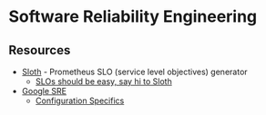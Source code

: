 # Software Reliability Engineering

## Resources

- [Sloth](https://github.com/slok/sloth) - Prometheus SLO (service level objectives) generator
  - [SLOs should be easy, say hi to Sloth](https://itnext.io/slos-should-be-easy-say-hi-to-sloth-9c8a225df0d4)
- [Google SRE](https://sre.google/workbook/table-of-contents/)
  - [Configuration Specifics](https://sre.google/workbook/configuration-specifics/)
